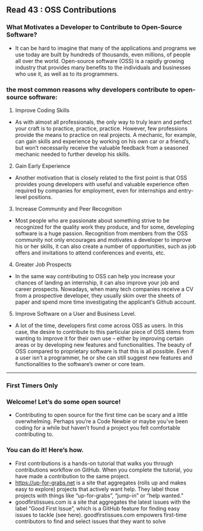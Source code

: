 ## Read 43 : OSS Contributions 



### What Motivates a Developer to Contribute to Open-Source Software?

- It can be hard to imagine that many of the applications and programs we use today are built by hundreds of thousands, even millions, of people all over the world. Open-source software (OSS) is a rapidly growing industry that provides many benefits to the individuals and businesses who use it, as well as to its programmers.



### the most common reasons why developers contribute to open-source software:
1. Improve Coding Skills
- As with almost all professionals, the only way to truly learn and perfect your craft is to practice, practice, practice. However, few professions provide the means to practice on real projects. A mechanic, for example, can gain skills and experience by working on his own car or a friend’s, but won’t necessarily receive the valuable feedback from a seasoned mechanic needed to further develop his skills.

2. Gain Early Experience
- Another motivation that is closely related to the first point is that OSS provides young developers with useful and valuable experience often required by companies for employment, even for internships and entry-level positions.

3. Increase Community and Peer Recognition
- Most people who are passionate about something strive to be recognized for the quality work they produce, and for some, developing software is a huge passion. Recognition from members from the OSS community not only encourages and motivates a developer to improve his or her skills, it can also create a number of opportunities, such as job offers and invitations to attend conferences and events, etc.

4. Greater Job Prospects
- In the same way contributing to OSS can help you increase your chances of landing an internship, it can also improve your job and career prospects. Nowadays, when many tech companies receive a CV from a prospective developer, they usually skim over the sheets of paper and spend more time investigating the applicant’s Github account.

5. Improve Software on a User and Business Level.
- A lot of the time, developers first come across OSS as users. In this case, the desire to contribute to this particular piece of OSS stems from wanting to improve it for their own use – either by improving certain areas or by developing new features and functionalities. The beauty of OSS compared to proprietary software is that this is all possible. Even if a user isn’t a programmer, he or she can still suggest new features and functionalities to the software’s owner or core team.


***

### First Timers Only

### Welcome! Let’s do some open source!

- Contributing to open source for the first time can be scary and a little overwhelming. Perhaps you’re a Code Newbie or maybe you’ve been coding for a while but haven’t found a project you felt comfortable contributing to.

### You can do it! Here’s how.

- First contributions is a hands-on tutorial that walks you through contributions workflow on GitHub. When you complete the tutorial, you have made a contribution to the same project.
- https://up-for-grabs.net is a site that aggregates (rolls up and makes easy to explore) projects that actively want help. They label those projects with things like “up-for-grabs”,    “jump-in” or “help wanted.”
- goodfirstissues.com is a site that aggregates the latest issues with the label “Good First Issue”, which is a GitHub feature for finding easy issues to tackle (see here).           goodfirstissues.com empowers first-time contributors to find and select issues that they want to solve